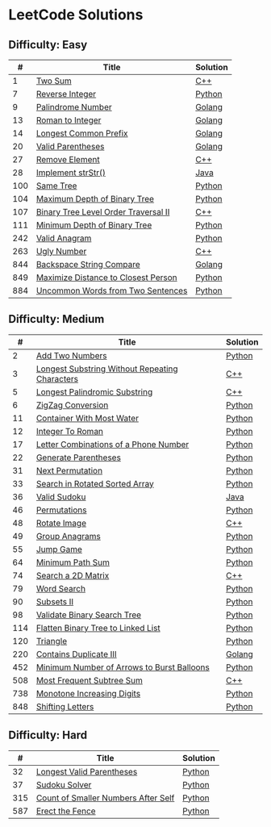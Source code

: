 # LeetCode Solutions
## Difficulty: Easy
| # | Title | Solution |
|---| ----- | -------- |
|1|[Two Sum](https://leetcode.com/problems/two-sum/description/)|[C++](https://github.com/hsuanhauliu/leetcode-solutions/tree/master/easy/two-sum)|
|7|[Reverse Integer](https://leetcode.com/problems/reverse-integer/)|[Python](https://github.com/hsuanhauliu/leetcode-solutions/tree/master/easy/reverse-integer)|
|9|[Palindrome Number](https://leetcode.com/problems/palindrome-number/)|[Golang](https://github.com/hsuanhauliu/leetcode-solutions/tree/master/easy/palindrome-number)|
|13|[Roman to Integer](https://leetcode.com/problems/roman-to-integer/)|[Golang](https://github.com/hsuanhauliu/leetcode-solutions/tree/master/easy/roman-to-integer)|
|14|[Longest Common Prefix](https://leetcode.com/problems/longest-common-prefix/)|[Golang](https://github.com/hsuanhauliu/leetcode-solutions/tree/master/easy/longest-common-prefix)|
|20|[Valid Parentheses](https://leetcode.com/problems/valid-parentheses/)|[Golang](https://github.com/hsuanhauliu/leetcode-solutions/tree/master/easy/valid-parentheses)|
|27|[Remove Element](https://leetcode.com/problems/remove-element/)|[C++](https://github.com/hsuanhauliu/leetcode-solutions/tree/master/easy/remove-element)|
|28|[Implement strStr()](https://leetcode.com/problems/implement-strstr/description/)|[Java](https://github.com/hsuanhauliu/leetcode-solutions/tree/master/easy/implement-strStr)|
|100|[Same Tree](https://leetcode.com/problems/same-tree/)|[Python](https://github.com/hsuanhauliu/leetcode-solutions/tree/master/easy/same-tree)|
|104|[Maximum Depth of Binary Tree](https://leetcode.com/problems/maximum-depth-of-binary-tree/description/)|[Python](https://github.com/hsuanhauliu/leetcode-solutions/tree/master/easy/maximum-depth-of-binary-tree)|
|107|[Binary Tree Level Order Traversal II](https://leetcode.com/problems/binary-tree-level-order-traversal-ii/description/)|[C++](https://github.com/hsuanhauliu/leetcode-solutions/tree/master/easy/binary-tree-level-order-traversal-II)|
|111|[Minimum Depth of Binary Tree](https://leetcode.com/problems/minimum-depth-of-binary-tree/description/)|[Python](https://github.com/hsuanhauliu/leetcode-solutions/tree/master/easy/minimum-depth-of-binary-tree)|
|242|[Valid Anagram](https://leetcode.com/problems/valid-anagram/)|[Python](https://github.com/hsuanhauliu/leetcode-solutions/tree/master/easy/valid-anagram)|
|263|[Ugly Number](https://leetcode.com/problems/ugly-number/description/)|[C++](https://github.com/hsuanhauliu/leetcode-solutions/tree/master/easy/ugly-number)|
|844|[Backspace String Compare](https://leetcode.com/problems/backspace-string-compare/description/)|[Golang](https://github.com/hsuanhauliu/leetcode-solutions/tree/master/easy/backspace-string-compare)|
|849|[Maximize Distance to Closest Person](https://leetcode.com/problems/maximize-distance-to-closest-person/description/)|[Python](https://github.com/hsuanhauliu/leetcode-solutions/tree/master/easy/max-distance-to-closest-person)|
|884|[Uncommon Words from Two Sentences](https://leetcode.com/problems/uncommon-words-from-two-sentences/description/)|[Python](https://github.com/hsuanhauliu/leetcode-solutions/tree/master/easy/uncommon-words-from-two-sentences)|


## Difficulty: Medium
| # | Title | Solution |
|---| ----- | -------- |
|2|[Add Two Numbers](https://leetcode.com/problems/add-two-numbers/description/)|[Python](https://github.com/hsuanhauliu/leetcode-solutions/tree/master/medium/add-two-numbers)|
|3|[Longest Substring Without Repeating Characters](https://leetcode.com/problems/longest-substring-without-repeating-characters/)|[C++](https://github.com/hsuanhauliu/leetcode-solutions/tree/master/medium/longest-substring-without-repeating-characters)|
|5|[Longest Palindromic Substring](https://leetcode.com/problems/longest-palindromic-substring/)|[C++](https://github.com/hsuanhauliu/leetcode-solutions/tree/master/medium/longest-palindromic-substring)|
|6|[ZigZag Conversion](https://leetcode.com/problems/zigzag-conversion/description/)|[Python](https://github.com/hsuanhauliu/leetcode-solutions/tree/master/medium/zigzag-conversion)|
|11|[Container With Most Water](https://leetcode.com/problems/container-with-most-water/)|[Python](https://github.com/hsuanhauliu/leetcode-solutions/tree/master/medium/container-with-most-water)|
|12|[Integer To Roman](https://leetcode.com/problems/integer-to-roman/)|[Python](https://github.com/hsuanhauliu/leetcode-solutions/tree/master/medium/integer-to-roman)|
|17|[Letter Combinations of a Phone Number](https://leetcode.com/problems/letter-combinations-of-a-phone-number/)|[Python](https://github.com/hsuanhauliu/leetcode-solutions/tree/master/medium/letter-combinations-of-a-phone-number)|
|22|[Generate Parentheses](https://leetcode.com/problems/generate-parentheses/)|[Python](https://github.com/hsuanhauliu/leetcode-solutions/tree/master/medium/generate-parentheses)|
|31|[Next Permutation](https://leetcode.com/problems/next-permutation/description/)|[Python](https://github.com/hsuanhauliu/leetcode-solutions/tree/master/medium/next-permutation)|
|33|[Search in Rotated Sorted Array](https://leetcode.com/problems/search-in-rotated-sorted-array/description/)|[Python](https://github.com/hsuanhauliu/leetcode-solutions/tree/master/medium/search-in-rotated-sorted-array)|
|36|[Valid Sudoku](https://leetcode.com/problems/valid-sudoku/description/)|[Java](https://github.com/hsuanhauliu/leetcode-solutions/tree/master/medium/valid-sudoku)|
|46|[Permutations](https://leetcode.com/problems/permutations/)|[Python](https://github.com/hsuanhauliu/leetcode-solutions/tree/master/medium/permutations)|
|48|[Rotate Image](https://leetcode.com/problems/rotate-image/description/)|[C++](https://github.com/hsuanhauliu/leetcode-solutions/tree/master/medium/rotate-image)|
|49|[Group Anagrams](https://leetcode.com/problems/group-anagrams/)|[Python](https://github.com/hsuanhauliu/leetcode-solutions/tree/master/medium/group-anagrams)|
|55|[Jump Game](https://leetcode.com/problems/jump-game/)|[Python](https://github.com/hsuanhauliu/leetcode-solutions/tree/master/medium/jump-game)|
|64|[Minimum Path Sum](https://leetcode.com/problems/minimum-path-sum/)|[Python](https://github.com/hsuanhauliu/leetcode-solutions/tree/master/medium/minimum-path-sum)|
|74|[Search a 2D Matrix](https://leetcode.com/problems/search-a-2d-matrix/description/)|[C++](https://github.com/hsuanhauliu/leetcode-solutions/tree/master/medium/search-a-2d-matrix)|
|79|[Word Search](https://leetcode.com/problems/word-search/)|[Python](https://github.com/hsuanhauliu/leetcode-solutions/tree/master/medium/word-search)|
|90|[Subsets II](https://leetcode.com/problems/subsets-ii/)|[Python](https://github.com/hsuanhauliu/leetcode-solutions/tree/master/medium/subsetsII)|
|98|[Validate Binary Search Tree](https://leetcode.com/problems/validate-binary-search-tree/)|[Python](https://github.com/hsuanhauliu/leetcode-solutions/tree/master/medium/validate-binary-search-tree)|
|114|[Flatten Binary Tree to Linked List](https://leetcode.com/problems/flatten-binary-tree-to-linked-list/)|[Python](https://github.com/hsuanhauliu/leetcode-solutions/tree/master/medium/flatten-binary-tree-to-linked-list)|
|120|[Triangle](https://leetcode.com/problems/triangle/)|[Python](https://github.com/hsuanhauliu/leetcode-solutions/tree/master/medium/triangle)|
|220|[Contains Duplicate III](https://leetcode.com/problems/contains-duplicate-iii/description/)|[Golang](https://github.com/hsuanhauliu/leetcode-solutions/tree/master/medium/contains-duplicate-iii)|
|452|[Minimum Number of Arrows to Burst Balloons](https://leetcode.com/problems/minimum-number-of-arrows-to-burst-balloons/description/)|[Python](https://github.com/hsuanhauliu/leetcode-solutions/tree/master/medium/minimum-number-of-arrows-to-burst-balloons)|
|508|[Most Frequent Subtree Sum](https://leetcode.com/problems/most-frequent-subtree-sum/)|[C++](https://github.com/hsuanhauliu/leetcode-solutions/tree/master/medium/most-frequent-subtree-sum)|
|738|[Monotone Increasing Digits](https://leetcode.com/problems/monotone-increasing-digits/)|[Python](https://github.com/hsuanhauliu/leetcode-solutions/tree/master/medium/monotone-increasing-digits)|
|848|[Shifting Letters](https://leetcode.com/problems/shifting-letters/description/)|[Python](https://github.com/hsuanhauliu/leetcode-solutions/tree/master/medium/shifting-letters)|

## Difficulty: Hard
| # | Title | Solution |
|---| ----- | -------- |
|32|[Longest Valid Parentheses](https://leetcode.com/problems/longest-valid-parentheses/)|[Python](https://github.com/hsuanhauliu/leetcode-solutions/tree/master/hard/longest-valid-parentheses)|
|37|[Sudoku Solver](https://leetcode.com/problems/sudoku-solver/description/)|[Python](https://github.com/hsuanhauliu/leetcode-solutions/tree/master/hard/sudoku-solver)|
|315|[Count of Smaller Numbers After Self](https://leetcode.com/problems/count-of-smaller-numbers-after-self/)|[Python](https://github.com/hsuanhauliu/leetcode-solutions/tree/master/hard/count-of-smaller-numbers-after-self)|
|587|[Erect the Fence](https://leetcode.com/problems/erect-the-fence/description/)|[Python](https://github.com/hsuanhauliu/leetcode-solutions/tree/master/hard/erect-the-fence)|
